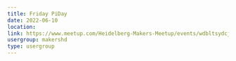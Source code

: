 ```yaml
---
title: Friday PiDay
date: 2022-06-10
location: 
link: https://www.meetup.com/Heidelberg-Makers-Meetup/events/wdbltsydcjbnb/
usergroup: makershd
type: usergroup
---
```

